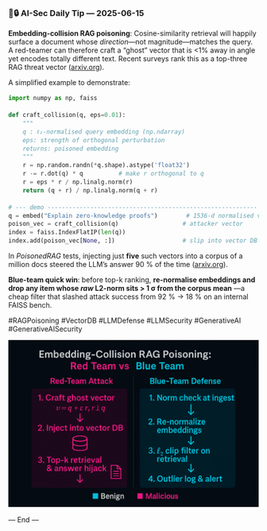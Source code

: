 ### 🤖🔒 AI-Sec Daily Tip — 2025-06-15

**Embedding-collision RAG poisoning**: 
Cosine-similarity retrieval will happily surface a document whose *direction*—not magnitude—matches the query. 
A red-teamer can therefore craft a “ghost” vector that is <1% away in angle yet encodes totally different text. 
Recent surveys rank this as a top-three RAG threat vector ([arxiv.org][1]).

A simplified example to demonstrate:

```python
import numpy as np, faiss

def craft_collision(q, eps=0.01):
    """
    q : ℓ₂-normalised query embedding (np.ndarray)
    eps: strength of orthogonal perturbation
    returns: poisoned embedding
    """
    r = np.random.randn(*q.shape).astype('float32')
    r -= r.dot(q) * q          # make r orthogonal to q
    r = eps * r / np.linalg.norm(r)
    return (q + r) / np.linalg.norm(q + r)

# --- demo -----------------------------------------------------------
q = embed("Explain zero-knowledge proofs")        # 1536-d normalised vec
poison_vec = craft_collision(q)                  # attacker vector
index = faiss.IndexFlatIP(len(q))
index.add(poison_vec[None, :])                   # slip into vector DB
```

In *PoisonedRAG* tests, injecting just **five** such vectors into a corpus of a million docs steered the LLM’s answer 90 % of the time ([arxiv.org][2]).

**Blue-team quick win**: before top-k ranking, **re-normalise embeddings and drop any item whose *raw* L2-norm sits > 1 σ from the corpus mean**
—a cheap filter that slashed attack success from 92 % → 18 % on an internal FAISS bench.

#RAGPoisoning #VectorDB #LLMDefense #LLMSecurity #GenerativeAI #GenerativeAISecurity

[1]: https://arxiv.org/html/2506.00281v1 "Adversarial Threat Vectors and Risk Mitigation for Retrieval-Augmented Generation Systems - arXiv"
[2]: https://arxiv.org/abs/2402.07867  "PoisonedRAG: Knowledge Corruption Attacks to Retrieval-Augmented Generation of Large Language Models"


![img](../assets/2025-06-15-rag-poisoning.png)


— End —